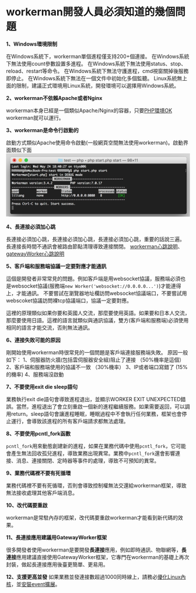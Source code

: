 # workerman開發人員必須知道的幾個問題
**1、Windows環境限制**

在Windows系統下，workerman單個進程僅支持200+個連接。
在Windows系統下無法使用count參數設置多進程。
在Windows系統下無法使用status、stop、reload、restart等命令。
在Windows系統下無法守護進程，cmd視窗關掉後服務即停止。
在Windows系統下無法在一個文件中初始化多個監聽。
Linux系統無上面的限制，建議正式環境用Linux系統，開發環境可以選擇用Windows系統。

**2、workerman不依賴Apache或者Nginx**

workerman本身已經是一個類似Apache/Nginx的容器，只要[PHP環境OK](315116) workerman就可以運行。

**3、workerman是命令行啟動的**

啟動方式類似Apache使用命令啟動(一般網頁空間無法使用workerman)。啟動界面類似下面
![](image/screenshot_1495622774534.png)

**4、長連接必須加心跳**

長連接必須加心跳，長連接必須加心跳，長連接必須加心跳，重要的話說三遍。 
長連接長時間不通訊會被路由節點清理導致連接關閉。
[workerman心跳說明](faq/heartbeat.md)、 [gatewayWorker心跳說明](https://www.workerman.net/doc/gateway-worker/heartbeat.html)

**5、客戶端和服務端協議一定要對應才能通訊**

這個是開發者非常常見的問題。例如客戶端是用websocket協議，服務端必須也是websocket協議(服務端```new Worker('websocket://0.0.0.0...')```)才能連得上，才能通訊。 
不要嘗試在瀏覽器地址欄訪問websocket協議端口，不要嘗試用webscoket協議訪問裸tcp協議端口，協議一定要對應。

這裡的原理類似如果你要和英國人交流，那麼要使用英語。如果要和日本人交流，那麼要使用日語。這裡的語言就類似與通訊協議，雙方(客戶端和服務端)必須使用相同的語言才能交流，否則無法通訊。 

**6、連接失敗可能的原因**

剛開始使用workerman時很常見的一個問題是客戶端連接服務端失敗。 原因一般如下： 
1、伺服器防火牆(包括雲伺服器安全組)阻止了連接 （50%機率是這個）
2、客戶端和服務端使用的協議不一致 （30%機率）
3、IP或者端口寫錯了 (15%的機率)
4、服務端沒啟動 

**7、不要使用exit die sleep語句**

業務執行exit die語句會導致進程退出，並顯示WORKER EXIT UNEXPECTED錯誤。當然，進程退出了會立刻重啟一個新的進程繼續服務。如果需要返回，可以調用return。sleep語句會讓進程睡眠，睡眠過程中不會執行任何業務，框架也會停止運行，會導致該進程的所有客戶端請求都無法處理。

**8、不要使用pcntl_fork函數**

`pcntl_fork`用來動態創建新的進程，如果在業務代碼中使用`pcntl_fork`，它可能會產生無法回收孤兒進程，導致業務出現異常。業務中`pcntl_fork`還會影響連接、消息、連接關閉、定時器等事件的處理，導致不可預知的異常。

**9、業務代碼裡不要有死循環**

業務代碼裡不要有死循環，否則會導致控制權無法交還給workerman框架，導致無法接收處理其他客戶端消息。

**10、改代碼要重啟**

workerman是常駐內存的框架，改代碼要重啟workerman才能看到新代碼的效果。

**11、長連接應用建議用GatewayWorker框架**

很多開發者使用workerman是要開發**長連接**應用，例如即時通訊、物聯網等，**長連接**應用建議直接使用GatewayWorker框架，它專門在workerman的基礎上再次封裝，做起長連接應用後臺更簡單、更易用。

**12、支援更高並發**
如果業務並發連接數超過1000同時線上，請務必[優化Linux內核](appendices/kernel-optimization.md)，並[安裝event擴展](appendices/install-extension.md)。
